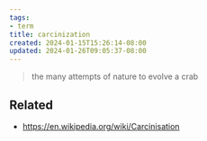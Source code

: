 ```yaml
---
tags:
- term
title: carcinization
created: 2024-01-15T15:26:14-08:00
updated: 2024-01-26T09:05:37-08:00
---
```



 > 
 > the many attempts of nature to evolve a crab

## Related

* https://en.wikipedia.org/wiki/Carcinisation
